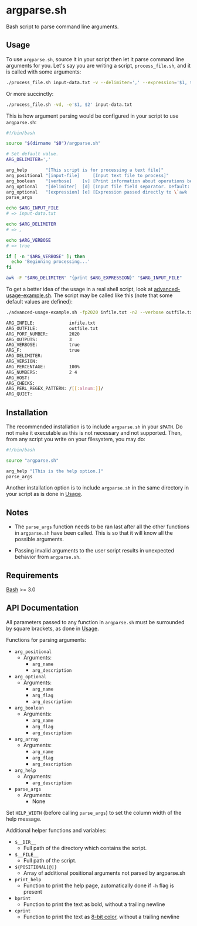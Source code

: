 # argparse.sh

Bash script to parse command line arguments.

## Usage

To use `argparse.sh`, source it in your script then let it parse command line arguments for you.
Let's say you are writing a script, `process_file.sh`, and it is called with some arguments:

```bash
./process_file.sh input-data.txt -v --delimiter=',' --expression='$1, $2'
```

Or more succinctly:

```bash
./process_file.sh -vd, -e'$1, $2' input-data.txt
```

This is how argument parsing would be configured in your script to use `argparse.sh`:

```bash
#!/bin/bash

source "$(dirname "$0")/argparse.sh"

# Set default value.
ARG_DELIMITER=','

arg_help       "[This script is for processing a text file]"
arg_positional "[input-file]     [Input text file to process]"
arg_boolean    "[verbose]    [v] [Print information about operations being performed]"
arg_optional   "[delimiter]  [d] [Input file field separator. Default: '$ARG_DELIMITER']"
arg_optional   "[expression] [e] [Expression passed directly to \`awk '{print ...}'\`]"
parse_args

echo $ARG_INPUT_FILE
# => input-data.txt

echo $ARG_DELIMITER
# => ,

echo $ARG_VERBOSE
# => true

if [ -n "$ARG_VERBOSE" ]; then
  echo 'Beginning processing...'
fi

awk -F "$ARG_DELIMITER" "{print $ARG_EXPRESSION}" "$ARG_INPUT_FILE"
```

To get a better idea of the usage in a real shell script, look at
[advanced-usage-example.sh](https://github.com/maneyko/argparse.sh/blob/master/examples/advanced-usage-example.sh).
The script may be called like this (note that some default values are defined):

```bash
./advanced-usage-example.sh -fp2020 infile.txt -n2 --verbose outfile.txt --outputs 3 -n 4

ARG_INFILE:             infile.txt
ARG_OUTFILE:            outfile.txt
ARG_PORT_NUMBER:        2020
ARG_OUTPUTS:            3
ARG_VERBOSE:            true
ARG_F:                  true
ARG_DELIMITER:
ARG_VERSION:
ARG_PERCENTAGE:         100%
ARG_NUMBERS:            2 4
ARG_HOST:
ARG_CHECKS:
ARG_PERL_REGEX_PATTERN: /[[:alnum:]]/
ARG_QUIET:
```

## Installation

The recommended installation is to include `argparse.sh` in your `$PATH`. Do not make
it executable as this is not necessary and not supported. Then, from any script you write
on your filesystem, you may do:

```bash
#!/bin/bash

source "argparse.sh"

arg_help "[This is the help option.]"
parse_args
```

Another installation option is to include `argparse.sh` in the same directory in your script
as is done in [Usage](#usage).

## Notes

* The `parse_args` function needs to be ran last after all the other functions in `argparse.sh` have been called.
  This is so that it will know all the possible arguments.

* Passing invalid arguments to the user script results in unexpected behavior from `argparse.sh`.

## Requirements

[Bash](https://en.wikipedia.org/wiki/Bash_(Unix_shell)) >= 3.0

## API Documentation

All parameters passed to any function in `argparse.sh` must be surrounded by square brackets,
as done in [Usage](#usage).

Functions for parsing arguments:

* `arg_positional`
  * Arguments:
    - `arg_name`
    - `arg_description`
* `arg_optional`
  * Arguments:
    - `arg_name`
    - `arg_flag`
    - `arg_description`
* `arg_boolean`
  * Arguments:
    - `arg_name`
    - `arg_flag`
    - `arg_description`
* `arg_array`
  * Arguments:
    - `arg_name`
    - `arg_flag`
    - `arg_description`
* `arg_help`
  * Arguments:
    - `arg_description`
* `parse_args`
  * Arguments:
    - None

Set `HELP_WIDTH` (before calling `parse_args`) to set the column width of the help message.

Additional helper functions and variables:

* `$__DIR__`
  - Full path of the directory which contains the script.
* `$__FILE__`
  - Full path of the script.
* `${POSITIONAL[@]}`
  - Array of additional positional arguments not parsed by argparse.sh
* `print_help`
  - Function to print the help page, automatically done if `-h` flag is present
* `bprint`
  - Function to print the text as bold, without a trailing newline
* `cprint`
  - Function to print the text as [8-bit color](https://en.wikipedia.org/wiki/ANSI_escape_code#8-bit),
    without a trailing newline
